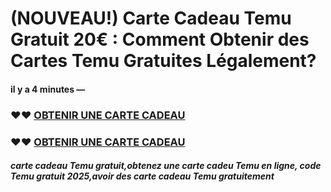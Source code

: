 # (NOUVEAU!) Carte Cadeau Temu Gratuit 20€ : Comment Obtenir des Cartes Temu Gratuites Légalement?

#### il y a 4 minutes —

### ♥♥ [OBTENIR UNE CARTE CADEAU](https://carte-cadeau-temu.netlify.app/)

### ♥♥ [OBTENIR UNE CARTE CADEAU](https://carte-cadeau-temu.netlify.app/)


#### *carte cadeau Temu gratuit,obtenez une carte cadeu Temu en ligne, code Temu gratuit 2025,avoir des carte cadeau Temu gratuitement*
